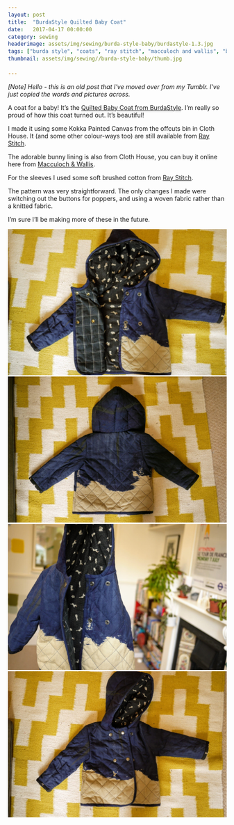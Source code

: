 ```yaml
---
layout: post
title:  "BurdaStyle Quilted Baby Coat"
date:   2017-04-17 00:00:00
category: sewing
headerimage: assets/img/sewing/burda-style-baby/burdastyle-1.3.jpg
tags: ["burda style", "coats", "ray stitch", "macculoch and wallis", "babies"]
thumbnail: assets/img/sewing//burda-style-baby/thumb.jpg

---
```


_[Note] Hello - this is an old post that I've moved over from my Tumblr. I've just copied the words and pictures across._

A coat for a baby! It’s the [Quilted Baby Coat from BurdaStyle](https://www.burdastyle.com/pattern_store/patterns/quilted-baby-coat-092013). I’m really so proud of how this coat turned out. It’s beautiful!

I made it using some Kokka Painted Canvas from the offcuts bin in Cloth House. It (and some other colour-ways too) are still available from [Ray Stitch](https://raystitch.co.uk/products/fabric/japanese-fabrics).

The adorable bunny lining is also from Cloth House, you can buy it online here from [Macculoch & Wallis](https://www.macculloch-wallis.co.uk/p/21092/quilting-prints/mw/japanese-rabbits).

For the sleeves I used some soft brushed cotton from [Ray Stitch](https://raystitch.co.uk).

The pattern was very straightforward. The only changes I made were switching out the buttons for poppers, and using a woven fabric rather than a knitted fabric.

I’m sure I’ll be making more of these in the future.

![Burda Style](/assets/img/sewing/burda-style-baby/burdastyle-1.1.jpg)
![Burda Style](/assets/img/sewing/burda-style-baby/burdastyle-1.2.jpg)
![Burda Style](/assets/img/sewing/burda-style-baby/burdastyle-1.3.jpg)
![Burda Style](/assets/img/sewing/burda-style-baby/burdastyle-1.4.jpg)
